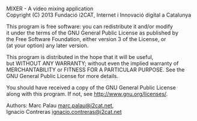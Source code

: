 MIXER - A video mixing application <br>
Copyright (C) 2013  Fundació i2CAT, Internet i Innovació digital a Catalunya <br>
 
This program is free software: you can redistribute it and/or modify <br>
it under the terms of the GNU General Public License as published by <br>
the Free Software Foundation, either version 3 of the License, or <br>
(at your option) any later version. <br>

This program is distributed in the hope that it will be useful, <br>
but WITHOUT ANY WARRANTY; without even the implied warranty of <br>
MERCHANTABILITY or FITNESS FOR A PARTICULAR PURPOSE.  See the <br>
GNU General Public License for more details. <br>
 
You should have received a copy of the GNU General Public License <br>
along with this program.  If not, see <http://www.gnu.org/licenses/>. <br>
 
Authors:  Marc Palau <marc.palau@i2cat.net>, <br>
          Ignacio Contreras <ignacio.contreras@i2cat.net> <br>
  
